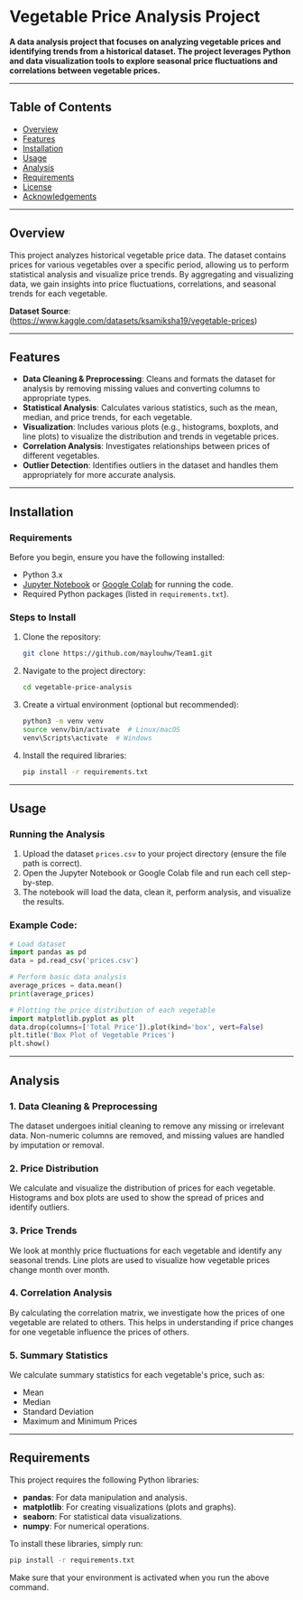 # Vegetable Price Analysis Project

**A data analysis project that focuses on analyzing vegetable prices and identifying trends from a historical dataset. The project leverages Python and data visualization tools to explore seasonal price fluctuations and correlations between vegetable prices.**

---

## Table of Contents

- [Overview](#overview)
- [Features](#features)
- [Installation](#installation)
- [Usage](#usage)
- [Analysis](#analysis)
- [Requirements](#requirements)
- [License](#license)
- [Acknowledgements](#acknowledgements)

---

## Overview

This project analyzes historical vegetable price data. The dataset contains prices for various vegetables over a specific period, allowing us to perform statistical analysis and visualize price trends. By aggregating and visualizing data, we gain insights into price fluctuations, correlations, and seasonal trends for each vegetable.

**Dataset Source**: (https://www.kaggle.com/datasets/ksamiksha19/vegetable-prices)

---

## Features

- **Data Cleaning & Preprocessing**: Cleans and formats the dataset for analysis by removing missing values and converting columns to appropriate types.
- **Statistical Analysis**: Calculates various statistics, such as the mean, median, and price trends, for each vegetable.
- **Visualization**: Includes various plots (e.g., histograms, boxplots, and line plots) to visualize the distribution and trends in vegetable prices.
- **Correlation Analysis**: Investigates relationships between prices of different vegetables.
- **Outlier Detection**: Identifies outliers in the dataset and handles them appropriately for more accurate analysis.

---

## Installation

### Requirements

Before you begin, ensure you have the following installed:

- Python 3.x
- [Jupyter Notebook](https://jupyter.org/install) or [Google Colab](https://colab.research.google.com/) for running the code.
- Required Python packages (listed in `requirements.txt`).

### Steps to Install

1. Clone the repository:
   ```bash
   git clone https://github.com/maylouhw/Team1.git
   ```

2. Navigate to the project directory:
   ```bash
   cd vegetable-price-analysis
   ```

3. Create a virtual environment (optional but recommended):
   ```bash
   python3 -m venv venv
   source venv/bin/activate  # Linux/macOS
   venv\Scripts\activate  # Windows
   ```

4. Install the required libraries:
   ```bash
   pip install -r requirements.txt
   ```

---

## Usage

### Running the Analysis

1. Upload the dataset `prices.csv` to your project directory (ensure the file path is correct).
2. Open the Jupyter Notebook or Google Colab file and run each cell step-by-step.
3. The notebook will load the data, clean it, perform analysis, and visualize the results.

### Example Code:

```python
# Load dataset
import pandas as pd
data = pd.read_csv('prices.csv')

# Perform basic data analysis
average_prices = data.mean()
print(average_prices)

# Plotting the price distribution of each vegetable
import matplotlib.pyplot as plt
data.drop(columns=['Total Price']).plot(kind='box', vert=False)
plt.title('Box Plot of Vegetable Prices')
plt.show()
```

---

## Analysis

### 1. Data Cleaning & Preprocessing
The dataset undergoes initial cleaning to remove any missing or irrelevant data. Non-numeric columns are removed, and missing values are handled by imputation or removal.

### 2. Price Distribution
We calculate and visualize the distribution of prices for each vegetable. Histograms and box plots are used to show the spread of prices and identify outliers.

### 3. Price Trends
We look at monthly price fluctuations for each vegetable and identify any seasonal trends. Line plots are used to visualize how vegetable prices change month over month.

### 4. Correlation Analysis
By calculating the correlation matrix, we investigate how the prices of one vegetable are related to others. This helps in understanding if price changes for one vegetable influence the prices of others.

### 5. Summary Statistics
We calculate summary statistics for each vegetable's price, such as:
- Mean
- Median
- Standard Deviation
- Maximum and Minimum Prices

---

## Requirements

This project requires the following Python libraries:

- **pandas**: For data manipulation and analysis.
- **matplotlib**: For creating visualizations (plots and graphs).
- **seaborn**: For statistical data visualizations.
- **numpy**: For numerical operations.

To install these libraries, simply run:

```bash
pip install -r requirements.txt
```

Make sure that your environment is activated when you run the above command.
